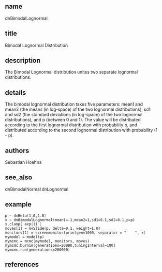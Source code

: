 ## name
dnBimodalLognormal
## title
Bimodal Lognormal Distribution
## description
The Bimodal Lognormal distribution unites two separate lognormal distributions.
## details
The bimodal lognormal distribution takes five parameters: mean1 and mean2 (the means (in log-space) of the two lognormal distributions), sd1 and sd2 (the standard deviations (in log-space) of the two lognormal distributions), and p (between 0 and 1). The value will be distributed according to the first lognormal distribution with probability p, and distributed according to the second lognormal distribution with probability (1 - p).
## authors
Sebastian Hoehna
## see_also
dnBimodalNormal
dnLognormal
## example
	p ~ dnBeta(1.0,1.0)
	x ~ dnBimodalLognormal(mean1=-1,mean2=1,sd1=0.1,sd2=0.1,p=p)
	x.clamp( exp(1) )
	moves[1] = mvSlide(p, delta=0.1, weight=1.0)
	monitors[1] = screenmonitor(printgen=1000, separator = "	", x)
	mymodel = model(p)
	mymcmc = mcmc(mymodel, monitors, moves)
	mymcmc.burnin(generations=20000,tuningInterval=100)
	mymcmc.run(generations=200000)
	
## references
